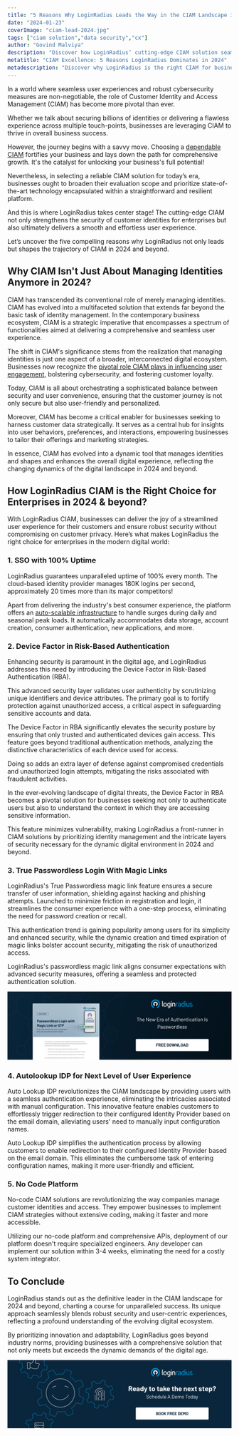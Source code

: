 ```yaml
---
title: "5 Reasons Why LoginRadius Leads the Way in the CIAM Landscape in 2024 & Beyond"
date: "2024-01-23"
coverImage: "ciam-lead-2024.jpg"
tags: ["ciam solution","data security","cx"]
author: "Govind Malviya"
description: "Discover how LoginRadius’ cutting-edge CIAM solution seamlessly integrates state-of-the-art technology for robust security and unparalleled user experiences, making it the go-to choice for businesses navigating the digital terrain."
metatitle: "CIAM Excellence: 5 Reasons LoginRadius Dominates in 2024"
metadescription: "Discover why LoginRadius is the right CIAM for businesses in 2024 & beyond. Explore innovative features ensuring robust security & seamless user experiences."
---
```

In a world where seamless user experiences and robust cybersecurity measures are non-negotiable, the role of Customer Identity and Access Management (CIAM) has become more pivotal than ever.

Whether we talk about securing billions of identities or delivering a flawless experience across multiple touch-points, businesses are leveraging CIAM to thrive in overall business success. 

However, the journey begins with a savvy move. Choosing a [dependable CIAM](https://loginradius.com/) fortifies your business and lays down the path for comprehensive growth. It's the catalyst for unlocking your business's full potential!

Nevertheless, in selecting a reliable CIAM solution for today’s era, businesses ought to broaden their evaluation scope and prioritize state-of-the-art technology encapsulated within a straightforward and resilient platform.

And this is where LoginRadius takes center stage! The cutting-edge CIAM not only strengthens the security of customer identities for enterprises but also ultimately delivers a smooth and effortless user experience.

Let’s uncover the five compelling reasons why LoginRadius not only leads but shapes the trajectory of CIAM in 2024 and beyond. 

## Why CIAM Isn't Just About Managing Identities Anymore in 2024?

CIAM has transcended its conventional role of merely managing identities. CIAM has evolved into a multifaceted solution that extends far beyond the basic task of identity management. In the contemporary business ecosystem, CIAM is a strategic imperative that encompasses a spectrum of functionalities aimed at delivering a comprehensive and seamless user experience.

The shift in CIAM's significance stems from the realization that managing identities is just one aspect of a broader, interconnected digital ecosystem. Businesses now recognize the [pivotal role CIAM plays in influencing user engagement](https://www.loginradius.com/blog/growth/consumer-management-to-consumer-engagement/), bolstering cybersecurity, and fostering customer loyalty. 

Today, CIAM is all about orchestrating a sophisticated balance between security and user convenience, ensuring that the customer journey is not only secure but also user-friendly and personalized.

Moreover, CIAM has become a critical enabler for businesses seeking to harness customer data strategically. It serves as a central hub for insights into user behaviors, preferences, and interactions, empowering businesses to tailor their offerings and marketing strategies. 

In essence, CIAM has evolved into a dynamic tool that manages identities and shapes and enhances the overall digital experience, reflecting the changing dynamics of the digital landscape in 2024 and beyond.

## How LoginRadius CIAM is the Right Choice for Enterprises in 2024 & beyond?

With LoginRadius CIAM, businesses can deliver the joy of a streamlined user experience for their customers and ensure robust security without compromising on customer privacy. Here’s what makes LoginRadius the right choice for enterprises in the modern digital world: 

### 1. SSO with 100% Uptime 

LoginRadius guarantees unparalleled uptime of 100% every month. The cloud-based identity provider manages 180K logins per second, approximately 20 times more than its major competitors!

Apart from delivering the industry's best consumer experience,  the platform offers an [auto-scalable infrastructure](https://www.loginradius.com/scalability/) to handle surges during daily and seasonal peak loads. It automatically accommodates data storage, account creation, consumer authentication, new applications, and more.

### 2. Device Factor in Risk-Based Authentication

Enhancing security is paramount in the digital age, and LoginRadius addresses this need by introducing the Device Factor in Risk-Based Authentication (RBA). 

This advanced security layer validates user authenticity by scrutinizing unique identifiers and device attributes. The primary goal is to fortify protection against unauthorized access, a critical aspect in safeguarding sensitive accounts and data.

The Device Factor in RBA significantly elevates the security posture by ensuring that only trusted and authenticated devices gain access. This feature goes beyond traditional authentication methods, analyzing the distinctive characteristics of each device used for access. 

Doing so adds an extra layer of defense against compromised credentials and unauthorized login attempts, mitigating the risks associated with fraudulent activities.

In the ever-evolving landscape of digital threats, the Device Factor in RBA becomes a pivotal solution for businesses seeking not only to authenticate users but also to understand the context in which they are accessing sensitive information. 

This feature minimizes vulnerability, making LoginRadius a front-runner in CIAM solutions by prioritizing identity management and the intricate layers of security necessary for the dynamic digital environment in 2024 and beyond.

### 3. True Passwordless Login With Magic Links

LoginRadius's True Passwordless magic link feature ensures a secure transfer of user information, shielding against hacking and phishing attempts. Launched to minimize friction in registration and login, it streamlines the consumer experience with a one-step process, eliminating the need for password creation or recall. 

This authentication trend is gaining popularity among users for its simplicity and enhanced security, while the dynamic creation and timed expiration of magic links bolster account security, mitigating the risk of unauthorized access. 

LoginRadius's passwordless magic link aligns consumer expectations with advanced security measures, offering a seamless and protected authentication solution.

[![DS-pswrdless-login-magic-links-otp](DS-pswrdless-login-magic-links-otp.png)](https://www.loginradius.com/resource/passwordless-login-magic-link-otp-datasheet)

### 4. Autolookup IDP for Next Level of User Experience 

Auto Lookup IDP revolutionizes the CIAM landscape by providing users with a seamless authentication experience, eliminating the intricacies associated with manual configuration. This innovative feature enables customers to effortlessly trigger redirection to their configured Identity Provider based on the email domain, alleviating users' need to manually input configuration names.

Auto Lookup IDP simplifies the authentication process by allowing customers to enable redirection to their configured Identity Provider based on the email domain. This eliminates the cumbersome task of entering configuration names, making it more user-friendly and efficient.

### 5. No Code Platform

No-code CIAM solutions are revolutionizing the way companies manage customer identities and access. They empower businesses to implement CIAM strategies without extensive coding, making it faster and more accessible.

Utilizing our no-code platform and comprehensive APIs, deployment of our platform doesn't require specialized engineers. Any developer can implement our solution within 3-4 weeks, eliminating the need for a costly system integrator.

## To Conclude

LoginRadius stands out as the definitive leader in the CIAM landscape for 2024 and beyond, charting a course for unparalleled success. Its unique approach seamlessly blends robust security and user-centric experiences, reflecting a profound understanding of the evolving digital ecosystem. 

By prioritizing innovation and adaptability, LoginRadius goes beyond industry norms, providing businesses with a comprehensive solution that not only meets but exceeds the dynamic demands of the digital age.

[![book-a-free-demo-loginradius](../../assets/book-a-demo-loginradius.png)](https://www.loginradius.com/book-a-demo/)